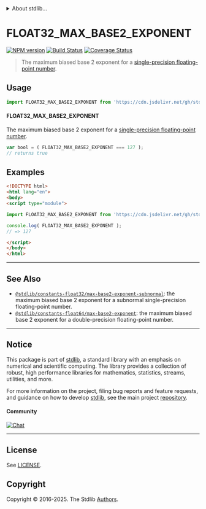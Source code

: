 <!--

@license Apache-2.0

Copyright (c) 2024 The Stdlib Authors.

Licensed under the Apache License, Version 2.0 (the "License");
you may not use this file except in compliance with the License.
You may obtain a copy of the License at

   http://www.apache.org/licenses/LICENSE-2.0

Unless required by applicable law or agreed to in writing, software
distributed under the License is distributed on an "AS IS" BASIS,
WITHOUT WARRANTIES OR CONDITIONS OF ANY KIND, either express or implied.
See the License for the specific language governing permissions and
limitations under the License.

-->


<details>
  <summary>
    About stdlib...
  </summary>
  <p>We believe in a future in which the web is a preferred environment for numerical computation. To help realize this future, we've built stdlib. stdlib is a standard library, with an emphasis on numerical and scientific computation, written in JavaScript (and C) for execution in browsers and in Node.js.</p>
  <p>The library is fully decomposable, being architected in such a way that you can swap out and mix and match APIs and functionality to cater to your exact preferences and use cases.</p>
  <p>When you use stdlib, you can be absolutely certain that you are using the most thorough, rigorous, well-written, studied, documented, tested, measured, and high-quality code out there.</p>
  <p>To join us in bringing numerical computing to the web, get started by checking us out on <a href="https://github.com/stdlib-js/stdlib">GitHub</a>, and please consider <a href="https://opencollective.com/stdlib">financially supporting stdlib</a>. We greatly appreciate your continued support!</p>
</details>

# FLOAT32_MAX_BASE2_EXPONENT

[![NPM version][npm-image]][npm-url] [![Build Status][test-image]][test-url] [![Coverage Status][coverage-image]][coverage-url] <!-- [![dependencies][dependencies-image]][dependencies-url] -->

> The maximum biased base 2 exponent for a [single-precision floating-point number][ieee754].



<section class="usage">

## Usage

<!-- eslint-disable id-length -->

```javascript
import FLOAT32_MAX_BASE2_EXPONENT from 'https://cdn.jsdelivr.net/gh/stdlib-js/constants-float32-max-base2-exponent@esm/index.mjs';
```

#### FLOAT32_MAX_BASE2_EXPONENT

The maximum biased base 2 exponent for a [single-precision floating-point number][ieee754].

<!-- eslint-disable id-length -->

```javascript
var bool = ( FLOAT32_MAX_BASE2_EXPONENT === 127 );
// returns true
```

</section>

<!-- /.usage -->

<section class="examples">

## Examples

<!-- eslint no-undef: "error" -->

<!-- eslint-disable id-length -->

```html
<!DOCTYPE html>
<html lang="en">
<body>
<script type="module">

import FLOAT32_MAX_BASE2_EXPONENT from 'https://cdn.jsdelivr.net/gh/stdlib-js/constants-float32-max-base2-exponent@esm/index.mjs';

console.log( FLOAT32_MAX_BASE2_EXPONENT );
// => 127

</script>
</body>
</html>
```

</section>

<!-- /.examples -->

<!-- C interface documentation. -->



<!-- Section for related `stdlib` packages. Do not manually edit this section, as it is automatically populated. -->

<section class="related">

* * *

## See Also

-   <span class="package-name">[`@stdlib/constants-float32/max-base2-exponent-subnormal`][@stdlib/constants/float32/max-base2-exponent-subnormal]</span><span class="delimiter">: </span><span class="description">the maximum biased base 2 exponent for a subnormal single-precision floating-point number.</span>
-   <span class="package-name">[`@stdlib/constants-float64/max-base2-exponent`][@stdlib/constants/float64/max-base2-exponent]</span><span class="delimiter">: </span><span class="description">the maximum biased base 2 exponent for a double-precision floating-point number.</span>

</section>

<!-- /.related -->

<!-- Section for all links. Make sure to keep an empty line after the `section` element and another before the `/section` close. -->


<section class="main-repo" >

* * *

## Notice

This package is part of [stdlib][stdlib], a standard library with an emphasis on numerical and scientific computing. The library provides a collection of robust, high performance libraries for mathematics, statistics, streams, utilities, and more.

For more information on the project, filing bug reports and feature requests, and guidance on how to develop [stdlib][stdlib], see the main project [repository][stdlib].

#### Community

[![Chat][chat-image]][chat-url]

---

## License

See [LICENSE][stdlib-license].


## Copyright

Copyright &copy; 2016-2025. The Stdlib [Authors][stdlib-authors].

</section>

<!-- /.stdlib -->

<!-- Section for all links. Make sure to keep an empty line after the `section` element and another before the `/section` close. -->

<section class="links">

[npm-image]: http://img.shields.io/npm/v/@stdlib/constants-float32-max-base2-exponent.svg
[npm-url]: https://npmjs.org/package/@stdlib/constants-float32-max-base2-exponent

[test-image]: https://github.com/stdlib-js/constants-float32-max-base2-exponent/actions/workflows/test.yml/badge.svg?branch=main
[test-url]: https://github.com/stdlib-js/constants-float32-max-base2-exponent/actions/workflows/test.yml?query=branch:main

[coverage-image]: https://img.shields.io/codecov/c/github/stdlib-js/constants-float32-max-base2-exponent/main.svg
[coverage-url]: https://codecov.io/github/stdlib-js/constants-float32-max-base2-exponent?branch=main

<!--

[dependencies-image]: https://img.shields.io/david/stdlib-js/constants-float32-max-base2-exponent.svg
[dependencies-url]: https://david-dm.org/stdlib-js/constants-float32-max-base2-exponent/main

-->

[chat-image]: https://img.shields.io/gitter/room/stdlib-js/stdlib.svg
[chat-url]: https://app.gitter.im/#/room/#stdlib-js_stdlib:gitter.im

[stdlib]: https://github.com/stdlib-js/stdlib

[stdlib-authors]: https://github.com/stdlib-js/stdlib/graphs/contributors

[umd]: https://github.com/umdjs/umd
[es-module]: https://developer.mozilla.org/en-US/docs/Web/JavaScript/Guide/Modules

[deno-url]: https://github.com/stdlib-js/constants-float32-max-base2-exponent/tree/deno
[deno-readme]: https://github.com/stdlib-js/constants-float32-max-base2-exponent/blob/deno/README.md
[umd-url]: https://github.com/stdlib-js/constants-float32-max-base2-exponent/tree/umd
[umd-readme]: https://github.com/stdlib-js/constants-float32-max-base2-exponent/blob/umd/README.md
[esm-url]: https://github.com/stdlib-js/constants-float32-max-base2-exponent/tree/esm
[esm-readme]: https://github.com/stdlib-js/constants-float32-max-base2-exponent/blob/esm/README.md
[branches-url]: https://github.com/stdlib-js/constants-float32-max-base2-exponent/blob/main/branches.md

[stdlib-license]: https://raw.githubusercontent.com/stdlib-js/constants-float32-max-base2-exponent/main/LICENSE

[ieee754]: https://en.wikipedia.org/wiki/IEEE_754-1985

<!-- <related-links> -->

[@stdlib/constants/float32/max-base2-exponent-subnormal]: https://github.com/stdlib-js/constants-float32-max-base2-exponent-subnormal/tree/esm

[@stdlib/constants/float64/max-base2-exponent]: https://github.com/stdlib-js/constants-float64-max-base2-exponent/tree/esm

<!-- </related-links> -->

</section>

<!-- /.links -->
